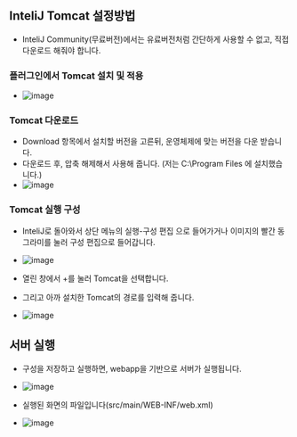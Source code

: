 ## InteliJ Tomcat 설정방법
- InteliJ Community(무료버전)에서는 유료버전처럼 간단하게 사용할 수 없고, 직접 다운로드 해줘야 합니다.

### 플러그인에서 Tomcat 설치 및 적용
- ![image](https://github.com/user-attachments/assets/a665b8ad-b232-4da5-9c9e-37f2444577d8)

### Tomcat 다운로드
- Download 항목에서 설치할 버전을 고른뒤, 운영체제에 맞는 버전을 다운 받습니다.
- 다운로드 후, 압축 해제해서 사용해 줍니다. (저는 C:\Program Files 에 설치했습니다.)
- ![image](https://github.com/user-attachments/assets/41fd8eed-e454-46e8-b101-3b29062a73d4)

### Tomcat 실행 구성
- InteliJ로 돌아와서 상단 메뉴의 실행-구성 편집 으로 들어가거나 이미지의 빨간 동그라미를 눌러 구성 편집으로 들어갑니다.
- ![image](https://github.com/user-attachments/assets/e6dba7f8-baea-4ea3-9222-aceff8fa6b07)

- 열린 창에서 +를 눌러 Tomcat을 선택합니다.
- 그리고 아까 설치한 Tomcat의 경로를 입력해 줍니다.
- ![image](https://github.com/user-attachments/assets/77ee016c-50cb-474b-9049-eec26f8e1bb0)

## 서버 실행
- 구성을 저장하고 실행하면, webapp을 기반으로 서버가 실행됩니다.
- ![image](https://github.com/user-attachments/assets/1fe02c11-b2e2-4463-b61a-daabfa722893)

- 실행된 화면의 파일입니다(src/main/WEB-INF/web.xml)
- ![image](https://github.com/user-attachments/assets/68f50fb7-9c71-42bc-a785-7c2a3e647a6c)
